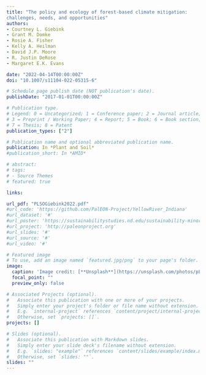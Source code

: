```yaml
---
title: "The policy and ecology of forest‑based climate mitigation:
challenges, needs, and opportunities"
authors:
- Courtney L. Giebink
- Grant M. Domke
- Rosie A. Fisher
- Kelly A. Heilman
- David J.P. Moore
- R. Justin DeRose
- Margaret E.K. Evans

date: "2022-04-14T00:00:00Z"
doi: "10.1007/s11104-022-05315-6"

# Schedule page publish date (NOT publication's date).
publishDate: "2017-01-01T00:00:00Z"

# Publication type.
# Legend: 0 = Uncategorized; 1 = Conference paper; 2 = Journal article;
# 3 = Preprint / Working Paper; 4 = Report; 5 = Book; 6 = Book section;
# 7 = Thesis; 8 = Patent
publication_types: ["2"]

# Publication name and optional abbreviated publication name.
publication: In *Plant and Soil*
#publication_short: In *AMID*

# abstract:
# tags:
# - Source Themes
# featured: true

links:

url_pdf: "PLSOGiebink2022.pdf"
#url_code: 'https://github.com/PalEON-Project/YellowRiver_Indiana'
#url_dataset: '#'
#url_poster: 'https://sustainabilitystudies.nd.edu/sustainability-minor/capstone-projects/2017/broderick/'
#url_project: 'http://paleonproject.org'
#url_slides: '#'
#url_source: '#'
#url_video: '#'

# Featured image
# To use, add an image named `featured.jpg/png` to your page's folder. 
image:
  caption: 'Image credit: [**Unsplash**](https://unsplash.com/photos/pLCdAaMFLTE)'
  focal_point: ""
  preview_only: false

# Associated Projects (optional).
#   Associate this publication with one or more of your projects.
#   Simply enter your project's folder or file name without extension.
#   E.g. `internal-project` references `content/project/internal-project/index.md`.
#   Otherwise, set `projects: []`.
projects: []

# Slides (optional).
#   Associate this publication with Markdown slides.
#   Simply enter your slide deck's filename without extension.
#   E.g. `slides: "example"` references `content/slides/example/index.md`.
#   Otherwise, set `slides: ""`.
slides: ""
---
```




